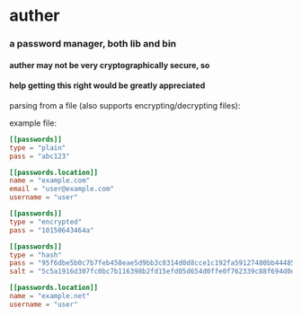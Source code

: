 # auther
### a password manager, both lib and bin

#### **auther may not be very cryptographically secure, so**
#### **help getting this right would be greatly appreciated**

parsing from a file (also supports encrypting/decrypting files):

example file:
```toml
[[passwords]]
type = "plain"
pass = "abc123"

[[passwords.location]]
name = "example.com"
email = "user@example.com"
username = "user"

[[passwords]]
type = "encrypted"
pass = "10150643464a"

[[passwords]]
type = "hash"
pass = "95f6dbe5b0c7b7feb458eae5d9bb3c8314d0d8cce1c192fa59127480bb4448541a2872fd69e8d823c0fdc054e93d88ce21eeeafc7c3480e679f2135614a88611"
salt = "5c5a1916d307fc0bc7b116398b2fd15efd05d654d0ffe0f762339c88f694d0dc737ff4a1e2c7fa251b0bec00058eec4b9cb9073712ab308197d62692b19fd851"

[[passwords.location]]
name = "example.net"
username = "user"
```

